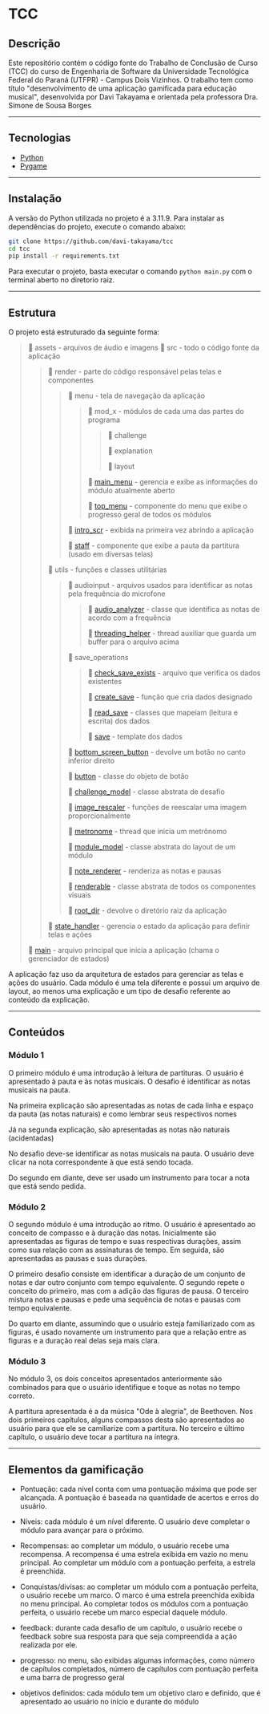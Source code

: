 # TCC

## Descrição

Este repositório contém o código fonte do Trabalho de Conclusão de Curso (TCC) do curso de Engenharia de Software da Universidade Tecnológica Federal do Paraná (UTFPR) - Campus Dois Vizinhos. O trabalho tem como título "desenvolvimento de uma aplicação gamificada para educação musical", desenvolvida por Davi Takayama e orientada pela professora Dra. Simone de Sousa Borges

---

## Tecnologias

- [Python](https://www.python.org/)
- [Pygame](https://www.pygame.org/)

---

## Instalação

A versão do Python utilizada no projeto é a 3.11.9. Para instalar as dependências do projeto, execute o comando abaixo:

```bash
git clone https://github.com/davi-takayama/tcc
cd tcc
pip install -r requirements.txt
```

Para executar o projeto, basta executar o comando `python main.py` com o terminal aberto no diretorio raiz.

---

## Estrutura

O projeto está estruturado da seguinte forma:

> 📁 assets - arquivos de áudio e imagens
> 📂 src - todo o código fonte da aplicação
>> 📂 render - parte do código responsável pelas telas e componentes
>>> 📂 menu - tela de navegação da aplicação
>>>> 📂 mod_x - módulos de cada uma das partes do programa
>>>>> 📄 challenge
>>>>>
>>>>> 📄 explanation
>>>>>
>>>>> 📄 layout
>>>>
>>>> 📄 [main_menu](src/render/menu/main_menu.py) - gerencia e exibe as informações do módulo atualmente aberto
>>>>
>>>> 📄 [top_menu](src/render/menu/top_menu.py) - componente do menu que exibe o progresso geral de todos os módulos
>>>
>>> 📄 [intro_scr](src//render/intro_scr.py) - exibida na primeira vez abrindo a aplicação
>>>
>>> 📄 [staff](src/render/staff.py) - componente que exibe a pauta da partitura (usado em diversas telas)
>>
>> 📂 utils - funções e classes utilitárias
>>> 📂 audioinput - arquivos usados para identificar as notas pela frequência do microfone
>>>> 📄 [audio_analyzer](src/utils/audioinput/audio_analyzer.py) - classe que identifica as notas de acordo com a frequência
>>>>
>>>> 📄 [threading_helper](src/utils/audioinput/threading_helper.py) - thread auxiliar que guarda um buffer para o arquivo acima
>>>
>>> 📂 save_operations
>>>> 📄 [check_save_exists](src/utils/save_operations/check_save_exists.py) - arquivo que verifica os dados existentes
>>>>
>>>> 📄 [create_save](src/utils/save_operations/create_save.py) - função que cria dados designado
>>>>
>>>> 📄 [read_save](src/utils/save_operations/read_save.py) - classes que mapeiam (leitura e escrita) dos dados
>>>>
>>>> 📄 [save](src/utils/save_operations/save.json) - template dos dados
>>>
>>> 📄 [bottom_screen_button](src/utils/bottom_screen_button.py) - devolve um botão no canto inferior direito
>>>
>>> 📄 [button](src/utils/button.py) - classe do objeto de botão
>>>
>>> 📄 [challenge_model](src/utils/challenge_model.py) - classe abstrata de desafio
>>>
>>> 📄 [image_rescaler](src/utils/image_rescaler.py) - funções de reescalar uma imagem proporcionalmente
>>>
>>> 📄 [metronome](src/utils/metronome.py) - thread que inicia um metrônomo
>>>
>>> 📄 [module_model](src/utils/module_model.py) - classe abstrata do layout de um módulo
>>>
>>> 📄 [note_renderer](src/utils/note_renderer.py) - renderiza as notas e pausas
>>>
>>> 📄 [renderable](src/utils/renderable.py) - classe abstrata de todos os componentes visuais
>>>
>>> 📄 [root_dir](src/utils/root_dir.py) - devolve o diretório raiz da aplicação
>>
>> 📄 [state_handler](src/state_handler.py) - gerencia o estado da aplicação para definir telas e ações
>
> 📄 [main](main.py) - arquivo principal que inicia a aplicação (chama o gerenciador de estados)

A aplicação faz uso da arquitetura de estados para gerenciar as telas e ações do usuário. Cada módulo é uma tela diferente e possui um arquivo de layout, ao menos uma explicação e um tipo de desafio referente ao conteúdo da explicação.

---

## Conteúdos

### Módulo 1

O primeiro módulo é uma introdução à leitura de partituras. O usuário é apresentado à pauta e às notas musicais. O desafio é identificar as notas musicais na pauta.

Na primeira explicação são apresentadas as notas de cada linha e espaço da pauta (as notas naturais) e como lembrar seus respectivos nomes

Já na segunda explicação, são apresentadas as notas não naturais (acidentadas)

No desafio deve-se identificar as notas musicais na pauta. O usuário deve clicar na nota correspondente à que está sendo tocada.

Do segundo em diante, deve ser usado um instrumento para tocar a nota que está sendo pedida.

### Módulo 2

O segundo módulo é uma introdução ao ritmo. O usuário é apresentado ao conceito de compasso e à duração das notas. Inicialmente são apresentadas as figuras de tempo e suas respectivas durações, assim como sua relação com as assinaturas de tempo. Em seguida, são apresentadas as pausas e suas durações.

O primeiro desafio consiste em identificar a duração de um conjunto de notas e dar outro conjunto com tempo equivalente. O segundo repete o conceito do primeiro, mas com a adição das figuras de pausa. O terceiro mistura notas e pausas e pede uma sequência de notas e pausas com tempo equivalente.

Do quarto em diante, assumindo que o usuário esteja familiarizado com as figuras, é usado novamente um instrumento para que a relação entre as figuras e a duração real delas seja mais clara.

### Módulo 3

No módulo 3, os dois conceitos apresentados anteriormente são combinados para que o usuário identifique e toque as notas no tempo correto.

A partitura apresentada é a da música "Ode à alegria", de Beethoven. Nos dois primeiros capítulos, alguns compassos desta são apresentados ao usuário para que ele se camiliarize com a partitura. No terceiro e último capítulo, o usuário deve tocar a partitura na íntegra.

---

## Elementos da gamificação

- Pontuação: cada nível conta com uma pontuação máxima que pode ser alcançada. A pontuação é baseada na quantidade de acertos e erros do usuário.

- Níveis: cada módulo é um nível diferente. O usuário deve completar o módulo para avançar para o próximo.

- Recompensas: ao completar um módulo, o usuário recebe uma recompensa. A recompensa é uma estrela exibida em vazio no menu principal. Ao completar um módulo com a pontuação perfeita, a estrela é preenchida.

- Conquistas/divisas: ao completar um módulo com a pontuação perfeita, o usuário recebe um marco. O marco é uma estrela preenchida exibida no menu principal. Ao completar todos os módulos com a pontuação perfeita, o usuário recebe um marco especial daquele módulo.

- feedback: durante cada desafio de um capítulo, o usuário recebe o feedback sobre sua resposta para que seja compreendida a ação realizada por ele.

- progresso: no menu, são exibidas algumas informações, como número de capítulos completados, número de capítulos com pontuação perfeita e uma barra de progresso geral

- objetivos definidos: cada módulo tem um objetivo claro e definido, que é apresentado ao usuário no início e durante do módulo

